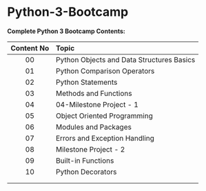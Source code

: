 # Python-3-Bootcamp
**Complete Python 3 Bootcamp Contents:**

| **Content No**     | **Topic**           |
| :-------------:   |:-------------|
| 00                | Python Objects and Data Structures Basics         |
| 01                | Python Comparison Operators                       |
| 02                | Python Statements                                 |
| 03                | Methods and Functions                             |
| 04                | 04-Milestone Project - 1                          |
| 05                | Object Oriented Programming                       |
| 06                | Modules and Packages                              |
| 07                | Errors and Exception Handling                     |
| 08                | Milestone Project - 2                             |
| 09                | Built-in Functions                                |
| 10                | Python Decorators                                 |
|                   |                                                   |
|                   |                                                   |
